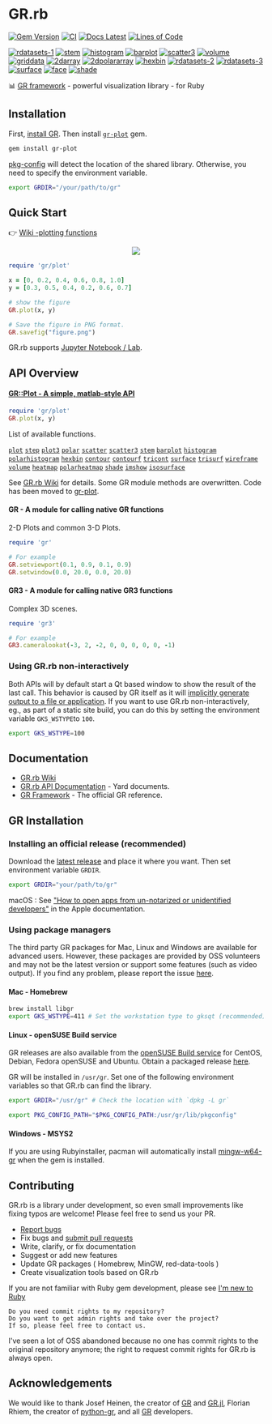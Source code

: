 # GR.rb

[![Gem Version](https://img.shields.io/gem/v/ruby-gr?color=brightgreen)](https://rubygems.org/gems/ruby-gr)
[![CI](https://github.com/red-data-tools/GR.rb/workflows/CI/badge.svg)](https://github.com/red-data-tools/GR.rb/actions)
[![Docs Latest](https://img.shields.io/badge/docs-latest-blue.svg)](https://red-data-tools.github.io/GR.rb/)
[![Lines of Code](https://img.shields.io/endpoint?url=https%3A%2F%2Ftokei.kojix2.net%2Fbadge%2Fgithub%2Fred-data-tools%2FGR.rb%2Flines)](https://tokei.kojix2.net/github/red-data-tools/GR.rb)

[![rdatasets-1](https://i.imgur.com/XEQ6wKs.png)](examples/rdatasets.rb)
[![stem](https://i.imgur.com/3w0Ejrm.png)](examples/fast_plots.rb)
[![histogram](https://i.imgur.com/xUdoA2s.png)](examples/fast_plots.rb)
[![barplot](https://i.imgur.com/52bOFKE.png)](examples/fast_plots.rb)
[![scatter3](https://i.imgur.com/yTTVetQ.png)](examples/fast_plots.rb)
[![volume](https://i.imgur.com/CuRN6oC.png)](examples/fast_plots.rb)
[![griddata](https://i.imgur.com/58HdYDo.png)](examples/griddata.rb)
[![2darray](https://i.imgur.com/aKR2FJG.png)](examples/2darray.rb)
[![2dpolararray](https://i.imgur.com/cmSrxvS.png)](examples/2dpolararray.rb)
[![hexbin](https://i.imgur.com/unWhQHr.png)](examples/hexbin.rb)
[![rdatasets-2](https://i.imgur.com/ZPit2F5.png)](examples/rdatasets.rb)
[![rdatasets-3](https://i.imgur.com/TbNoxwy.png)](examples/rdatasets.rb)
[![surface](https://i.imgur.com/sWdaHme.png)](examples/kws2.rb)
[![face](https://i.imgur.com/uLCKi2r.png)](examples/face.rb)
[![shade](https://i.imgur.com/VJmS3EQ.png)](examples/shade_ex.rb)

:bar_chart:  [GR framework](https://github.com/sciapp/gr) - powerful visualization library - for Ruby

## Installation

First, [install GR](#gr-installation). Then install [`gr-plot`](https://github.com/red-data-tools/gr-plot) gem.

```sh
gem install gr-plot
```

[pkg-config](https://github.com/ruby-gnome/pkg-config) will detect the location of the shared library. Otherwise, you need to specify the environment variable. 

```sh
export GRDIR="/your/path/to/gr"
```

## Quick Start

:point_right: [Wiki -plotting functions](https://github.com/red-data-tools/GR.rb/wiki/Plotting-functions)

<p align="center">
  <img src="https://user-images.githubusercontent.com/5798442/69689128-74cb1480-110b-11ea-9097-29e878a19e8f.png">
</p>

```ruby
require 'gr/plot'

x = [0, 0.2, 0.4, 0.6, 0.8, 1.0]
y = [0.3, 0.5, 0.4, 0.2, 0.6, 0.7]

# show the figure
GR.plot(x, y)

# Save the figure in PNG format.
GR.savefig("figure.png")
```

GR.rb supports [Jupyter Notebook / Lab](../../wiki/Jupyter-Notebook).

## API Overview

#### [GR::Plot - A simple, matlab-style API](https://github.com/red-data-tools/gr-plot)

```ruby
require 'gr/plot'
GR.plot(x, y)
```

List of available functions. 

[`plot`](../../wiki/Plotting-functions#plot)
[`step`](../../wiki/Plotting-functions#step)
[`plot3`](../../wiki/Plotting-functions#plot3)
[`polar`](../../wiki/Plotting-functions#polar)
[`scatter`](../../wiki/Plotting-functions#scatter)
[`scatter3`](../../wiki/Plotting-functions#scatter3)
[`stem`](../../wiki/Plotting-functions#stem)
[`barplot`](../../wiki/Plotting-functions#barplot)
[`histogram`](../../wiki/Plotting-functions#histogram)
[`polarhistogram`](../../wiki/Plotting-functions#polarhistogram)
[`hexbin`](../../wiki/Plotting-functions#hexbin)
[`contour`](../../wiki/Plotting-functions#contour)
[`contourf`](../../wiki/Plotting-functions#contourf)
[`tricont`](../../wiki/Plotting-functions#tricont)
[`surface`](../../wiki/Plotting-functions#surface)
[`trisurf`](../../wiki/Plotting-functions#trisurf)
[`wireframe`](../../wiki/Plotting-functions#wireframe)
[`volume`](../../wiki/Plotting-functions#volume)
[`heatmap`](../../wiki/Plotting-functions#heatmap)
[`polarheatmap`](../../wiki/Plotting-functions#polarheatmap)
[`shade`](../../wiki/Plotting-functions#shade)
[`imshow`](../../wiki/Plotting-functions#imshow)
[`isosurface`](../../wiki/Plotting-functions#isosurface)

See [GR.rb Wiki](https://github.com/red-data-tools/GR.rb/wiki) for details.
Some GR module methods are overwritten. Code has been moved to [gr-plot](https://github.com/red-data-tools/gr-plot).

#### GR - A module for calling native GR functions

2-D Plots and common 3-D Plots.

```ruby
require 'gr'

# For example
GR.setviewport(0.1, 0.9, 0.1, 0.9)
GR.setwindow(0.0, 20.0, 0.0, 20.0)
```

#### GR3 - A module for calling native GR3 functions

Complex 3D scenes.

```ruby
require 'gr3'

# For example
GR3.cameralookat(-3, 2, -2, 0, 0, 0, 0, 0, -1)
```

### Using GR.rb non-interactively

Both APIs will by default start a Qt based window to show the result of the last call.
This behavior is caused by GR itself as it will [implicitly generate output to a file or application](https://gr-framework.org/workstations.html#no-output).
If you want to use GR.rb non-interactively, eg., as part of a static site build, you can do this by setting the environment variable `GKS_WSTYPE`to `100`.

```sh
export GKS_WSTYPE=100
```

## Documentation

- [GR.rb Wiki](https://github.com/red-data-tools/GR.rb/wiki)
- [GR.rb API Documentation](https://red-data-tools.github.io/GR.rb/) - Yard documents.
- [GR Framework](https://gr-framework.org/) - The official GR reference.

## GR Installation

### Installing an official release (recommended)

Download the [latest release](https://github.com/sciapp/gr/releases) and place it where you want. Then set environment variable `GRDIR`.

```sh
export GRDIR="your/path/to/gr"
```

macOS : See ["How to open apps from un-notarized or unidentified developers"](https://support.apple.com/en-us/HT202491) in the Apple documentation.

### Using package managers

The third party GR packages for Mac, Linux and Windows are available for advanced users. However, these packages are provided by OSS volunteers and may not be the latest version or support some features (such as video output). If you find any problem, please report the issue [here](https://github.com/red-data-tools/GR.rb/issues). 

#### Mac - Homebrew

```sh
brew install libgr
export GKS_WSTYPE=411 # Set the workstation type to gksqt (recommended)
```

#### Linux - openSUSE Build service

GR releases are also available from the [openSUSE Build service](https://software.opensuse.org//download.html?project=science%3Agr-framework&package=gr) for CentOS, Debian, Fedora openSUSE and Ubuntu. Obtain a packaged release [here](https://software.opensuse.org//download.html?project=science%3Agr-framework&package=gr).

GR will be installed in `/usr/gr`. Set one of the following environment variables so that GR.rb can find the library.

```sh
export GRDIR="/usr/gr" # Check the location with `dpkg -L gr`
```

```sh
export PKG_CONFIG_PATH="$PKG_CONFIG_PATH:/usr/gr/lib/pkgconfig"
```

#### Windows - MSYS2

If you are using Rubyinstaller, pacman will automatically install [mingw-w64-gr](https://packages.msys2.org/base/mingw-w64-gr) when the gem is installed.

## Contributing

GR.rb is a library under development, so even small improvements like fixing typos are welcome!
Please feel free to send us your PR.

* [Report bugs](https://github.com/red-data-tools/GR.rb/issues)
* Fix bugs and [submit pull requests](https://github.com/red-data-tools/GR.rb/pulls)
* Write, clarify, or fix documentation
* Suggest or add new features
* Update GR packages ( Homebrew, MinGW, red-data-tools )
* Create visualization tools based on GR.rb

If you are not familiar with Ruby gem development, please see
[I'm new to Ruby](https://github.com/red-data-tools/GR.rb/wiki/I%27m-new-to-Ruby)

```
Do you need commit rights to my repository?
Do you want to get admin rights and take over the project?
If so, please feel free to contact us.
```

I've seen a lot of OSS abandoned because no one has commit rights to the original repository anymore; the right to request commit rights for GR.rb is always open.

## Acknowledgements

We would like to thank Josef Heinen, the creator of [GR](https://github.com/sciapp/gr) and [GR.jl](https://github.com/jheinen/GR.jl), Florian Rhiem, the creator of [python-gr](https://github.com/sciapp/python-gr), and all [GR](https://github.com/sciapp/gr) developers.
